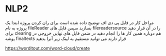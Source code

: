# NLP2
مراحل کار در فایل پی دی اف توضیح داده شده است برای ران کردن پروژه ابتدا یک پروژه به نام 
fileReader 
بسازید سپس فایل های filereadersource  را در آن قرار دهید
برای clearing  هم دوباره همین کار ها را انجام دهید 
در ضمن فایل های نهایی خروجی در پوشه finaltexts  قرار دارند می توانید مستقیم به لینک زیر آنرا بدهید

https://worditout.com/word-cloud/create
